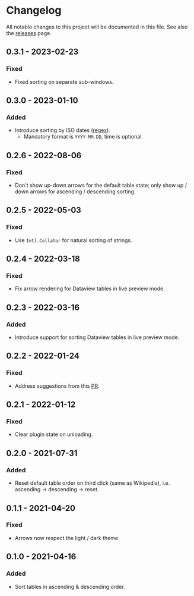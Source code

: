 # Changelog

All notable changes to this project will be documented in this file.
See also the [releases](https://github.com/alexandru-dinu/obsidian-sortable/releases) page.

## 0.3.1 - 2023-02-23
### Fixed
- Fixed sorting on separate sub-windows.

## 0.3.0 - 2023-01-10
### Added
- Introduce sorting by ISO dates ([regex](https://regex101.com/r/RfMAcx/1)).
    - Mandatory format is `YYYY-MM-DD`, time is optional.

## 0.2.6 - 2022-08-06
### Fixed
- Don't show up-down arrows for the default table state; only show up / down arrows for ascending / descending sorting.

## 0.2.5 - 2022-05-03
### Fixed
- Use `Intl.Collator` for natural sorting of strings.

## 0.2.4 - 2022-03-18
### Fixed
- Fix arrow rendering for Dataview tables in live preview mode.

## 0.2.3 - 2022-03-16
### Added
- Introduce support for sorting Dataview tables in live preview mode.

## 0.2.2 - 2022-01-24
### Fixed
- Address suggestions from this [PR](https://github.com/obsidianmd/obsidian-releases/pull/727#issuecomment-1019552433).

## 0.2.1 - 2022-01-12
### Fixed
- Clear plugin state on unloading.

## 0.2.0 - 2021-07-31
### Added
- Reset default table order on third click (same as Wikipedia), i.e. ascending -> descending -> reset.

## 0.1.1 - 2021-04-20
### Fixed
- Arrows now respect the light / dark theme.

## 0.1.0 - 2021-04-16
### Added
- Sort tables in ascending & descending order.
